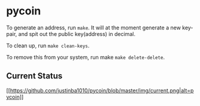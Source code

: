 # pycoin

To generate an address, run `make`.
It will at the moment generate a new key-pair, and spit out the public key(address) in decimal.

To clean up, run `make clean-keys`.

To remove this from your system, run make `make delete-delete`.

## Current Status
[[https://github.com/justinba1010/pycoin/blob/master/img/current.png|alt=pycoin]]
